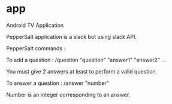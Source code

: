 # app
Android TV Application

PepperSalt application is a slack bot using slack API.

PepperSalt commands :


To add a question :
    /question "question" "answer1" "answer2" ...

You must give 2 answers at least to perform a valid question.

To answer a question :
    /answer "number"

Number is an integer corresponding to an answer.
